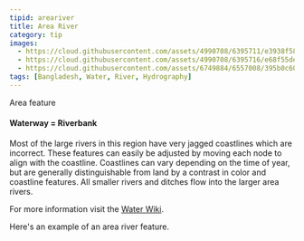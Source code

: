 ```yaml
---
tipid: areariver
title: Area River
category: tip
images:
  - https://cloud.githubusercontent.com/assets/4990708/6395711/e3938f58-bda7-11e4-8a2f-bd796d18607c.PNG
  - https://cloud.githubusercontent.com/assets/4990708/6395716/e68f55de-bda7-11e4-9553-e684324ea656.PNG
  - https://cloud.githubusercontent.com/assets/6749884/6557008/395b0c60-c648-11e4-80de-546ceed965f9.jpg
tags: [Bangladesh, Water, River, Hydrography]
---
```

Area feature
#### Waterway = Riverbank 

Most of the large rivers in this region have very jagged coastlines which are incorrect.  These features can easily be adjusted by moving each node to align with the coastline.  Coastlines can vary depending on the time of year, but are generally distinguishable from land by a contrast in color and coastline features.  All smaller rivers and ditches flow into the larger area rivers.    

For more information visit the <a href="http://wiki.openstreetmap.org/wiki/Water" target="_blank">Water Wiki</a>.

Here's an example of an area river feature.
